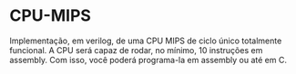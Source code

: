 # CPU-MIPS
Implementação, em verilog, de uma CPU MIPS de ciclo único totalmente funcional. A CPU será capaz de rodar, no mínimo, 10 instruções em assembly. Com isso, você poderá programa-la em assembly ou até em C. 
